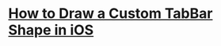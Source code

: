 # **[How to Draw a Custom TabBar Shape in iOS](https://betterprogramming.pub/draw-a-custom-ios-tabbar-shape-27d298a7f4fa)** 
